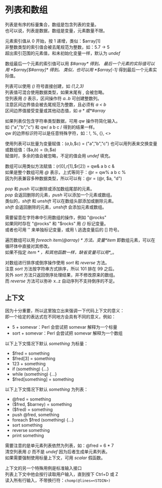 # 列表和数组
列表是有序的标量集合，数组是包含列表的变量。  
也可以说，列表是数据，数组是变量，元素数量不限。  

元素索引值从 0 开始，按 1 递增，类似：$array[1]  
非整数类型的索引值会被去尾规范为整数，如：5.7 -> 5  
超出索引范围的元素值，和未初始化变量一样，默认为 *undef*  

数组最后一个元素的索引值可以用 *$#array* 得到。  
最后一个元素的实际值可以用 *$array[$#array]* 得到。  
类似，也可以用 *$array[-1]* 得到最后一个元素实际值。  

列表可以使用 *()* 符号直接创建，如 *(1,2,3)*  
列表值可混合使用数据类型，如果末尾有 *,* 会被忽略。  
空列表用 *()* 表示，区间操作符 *a..b* 可创建整数列。  
注意区间边界值会被去尾规范为整数，且必须有 *a < b*  
区间边界值接受变量或其他动态值，如 *$a* 或 *$#array*  

如果列表仅包含字符串类型数据，可用 *qw* 操作符简化输入。  
如 ("a","b","c") 和 qw/ a b c / 得到的结果一样。  
*qw* 的边界标识符可以是任意特殊字符，如：!, %, {}, <>  

使用列表可以批量为变量赋值：($a,$b,$c) = ("a","b","c")  
也可以用列表来交换变量或数组值：($a,$b) = ($b,$a)  
赋值时，多余的值会被忽略，不足的值会用 *undef* 填充。  

数组可以用类似方法赋值：($r[0],$r[1],$r[2]) = qw& a b c &  
如果是整个数组可用 *@* 表示，上式等同于：@r = qw% a b c %  
因为列表兼容多种数据类型，所以可以有：@r = (@r, $a, "d")  

*pop* 和 *push* 可以删除或添加数组尾部的元素。  
*pop* 会返回删除的元素，*push* 可以添加一个元素或数组。  
类似的，*shift* 和 *unshift* 可以在数组头部添加或删除元素。  
*shift* 会返回删除的元素，*unshift* 会添加元素或数组。  

需要留意在字符串中引用数组的操作，例如 "@rocks"  
如果同时存在 "@rocks" 和 "$rocks" 用 *{}* 标记变量。  
或者也可用 '' 来单独标记变量，或用 \ 逃逸变量后的 [] 符号。  

遍历数组可以用 *foreach $item (@array)* 方法。  
变量 *$item* 即数组元素，可以在循环体中直接对其修改。  
如果不指定 *$item* ，和其他函数一样，缺省变量可以用 *$_*。  

对数组进行排序或倒序操作使用 *sort* 和 *reverse* 方法。  
注意 *sort* 方法按字符串方式排序，所以 101 排在 99 之后。  
另外 *sort* 方法只返回倒序处理结果，并不修改原来的数组。  
而 *reverse* 方法可以弥补 x..z 自动序列不支持倒序的不足。  

## 上下文
因为十分重要，所以这里独立出来强调一下代码上下文的意义：  
即一个给定的表达式在不同地方会具有不同的意义，例如：  
* 5 + somevar：Perl 会尝试把 somevar 解释为一个标量  
* sort + somevar：Perl 会尝试把 somevar 解释为一个数组

以下上下文情况下默认 *something* 为标量：  
* $fred = something
* $fred[3] = something
* 123 + something
* if (something) {...}
* while (something) {...}
* $fred[something] = something

以下上下文情况下默认 *something* 为列表：  
* @fred = something
* ($fred, $barney) = something
* ($fred) = something
* push @fred, something
* foreach $fred (something) {...}
* sort something
* reverse something
* print something

需要注意的是单元素列表依然为列表，如：@fred = 6 * 7  
清空列表用 *()* 而不是 *undef* 因为后者生成单元素列表。  
如果需要强制使用标量上下文，可用 *scalar* 假函数。  

上下文的另一个特殊用例是标准输入接口 *<STDIN>*  
列表上下文中他会按行读取用户输入，直到按下 Ctrl+D 或 Z  
读入所有行输入，不带换行符：`chomp(@lines=<STDIN>)`  